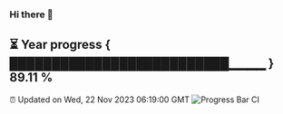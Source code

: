 ### Hi there 👋
⏳ Year progress { ██████████████████████████▁▁▁▁ } 89.11 %
---
⏰ Updated on Wed, 22 Nov 2023 06:19:00 GMT
![Progress Bar CI](https://github.com/liununu/liununu/workflows/Progress%20Bar%20CI/badge.svg)
